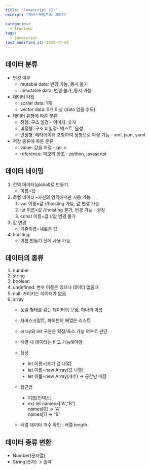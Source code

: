 ```yaml
---
title: "Javascript (2)"
excerpt: "자바스크립트의 데이터"

categories:
  - frontend
tags:
  - javascript
last_modified_at: 2023-07-01
--- 
```


## 데이터 분류 ##
- 변경 여부
    - mutable data: 변경 가능,  동시 불가
    - inmutable data: 변경 불가, 동시 가능
- 데이터 타입
    - scalar data:  1개
    - vector data: 0개 이상 (data 없을 수도)
- 데이터 유형에 따른 분류
    - 정형:  구조 일정 - 이미지, 숫자
    - 비정형: 구조 비일정- 텍스트, 음성
    - 반정형:  메타데이터 포함하여 정형으로 파싱 가능 - xml, json, yaml
- 저장 종류에 따른 분류
    - value: 값을 저장 - go, c
    - reference: 메모리 참조 - python, javascript

## 데이터 네이밍 ##

1. 전역 데이터(global)로 만들기
    - 이름=값
2. 로컬 데이터 -자신의 영역에서만 사용 가능
    1. var 이름=값 //hoisting 가능, 값 변경 가능
    2. let 이름=값  //hoisting 불가, 변경 가능 - 권장
    3. const 이름=값 //값 변경 불가
3. 값 변경
    - 기존이름=새로운 값
4. hoisting
    - 이름 만들기 전에 사용 가능
        
## 데이터의 종류 ##
1. number
2. string
3. boolean
4. undefined: 변수 이름은 있으나 데이터 없을때
5. null: 가리키는 데이터가 없음
6. array 
    - 동일 형태를 갖는 데이터의 모임, 하나의 이름
    - 자바스크립트, 파이썬의 배열은 리스트
    - array와 list 구분은 확장/축소 가능 여부로 판단
    - 배열 내 데이터는 비교 가능해야함
    - 생성
        - let 이름=[초기 값 나열]
        - let 이름=new Array(값 나열)
        - let 이름=new Array(개수) → 공간만 배정
    - 접근법
        - 이름[인덱스]
        - ex) let names=[”A”,”B”]  
            names[0] → ”A”  
            names[1] → “B”
            
    - 배열 데이터 개수 확인 : 배열.length

## 데이터 종류 변환 ##
- Number(문자열)
- String(숫자) → 출력